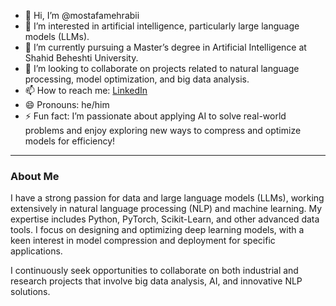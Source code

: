 - 👋 Hi, I’m @mostafamehrabii  
- 👀 I’m interested in artificial intelligence, particularly large language models (LLMs).  
- 🌱 I’m currently pursuing a Master’s degree in Artificial Intelligence at Shahid Beheshti University.  
- 💞️ I’m looking to collaborate on projects related to natural language processing, model optimization, and big data analysis.  
- 📫 How to reach me: [LinkedIn](https://www.linkedin.com/in/mostafa-mehrabi)  
- 😄 Pronouns: he/him  
- ⚡ Fun fact: I’m passionate about applying AI to solve real-world problems and enjoy exploring new ways to compress and optimize models for efficiency!  

---

### About Me  
I have a strong passion for data and large language models (LLMs), working extensively in natural language processing (NLP) and machine learning. My expertise includes Python, PyTorch, Scikit-Learn, and other advanced data tools. I focus on designing and optimizing deep learning models, with a keen interest in model compression and deployment for specific applications.  

I continuously seek opportunities to collaborate on both industrial and research projects that involve big data analysis, AI, and innovative NLP solutions.
